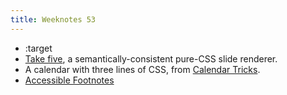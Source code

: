 ```yaml
---
title: Weeknotes 53
---
```

- :target
- [Take five](https://madmurphy.github.io/takefive.css/), a semantically-consistent pure-CSS slide renderer.
- A calendar with three lines of CSS, from [Calendar Tricks](https://calendartricks.com/a-calendar-in-three-lines-of-css/).
- [Accessible Footnotes](https://www.sitepoint.com/accessible-footnotes-css/)
 